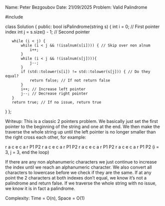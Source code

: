 Name: Peter Bezgoubov
Date: 21/09/2025
Problem: Valid Palindrome

#include <cctype>


class Solution {
public:
   bool isPalindrome(string s) {
       int i = 0; // First pointer index
       int j = s.size() - 1; // Second pointer


       while (i < j) {
           while (i < j && !(isalnum(s[i]))) { // Skip over non alnum
               i++;
           }
           while (i < j && !(isalnum(s[j]))){
               j--;
           }
           if (std::tolower(s[i]) != std::tolower(s[j])) { // Do they equal?
               return false; // If not return false
           }
           i++; // Increase left pointer
           j--; // Decrease right pointer
       }
       return true; // If no issue, return true
   }
};

Writeup: This is a classic 2 pointers problem. We basically just set the first pointer to the beginning of the string and one at the end. We then make the traverse the whole string up until the left pointer is no longer smaller than the right cross each other, for example:

r  a  c  e  c  a  r
P1                  P2 
r  a  c  e  c  a  r
  P1           P2
r  a  c  e  c  a  r
      P1    P2
r  a  c  e  c  a  r
          P1
          P2 (i = 3, j = 3, end the loop)

If there are any non alphanumeric characters we just continue to increase the index until we reach an alphanumeric character. We also convert all characters to lowercase before we check if they are the same. If at any point the 2 characters at both indexes don’t equal, we know it’s not a palindrome and return false. If we traverse the whole string with no issue, we know it is in fact a palindrome.

Complexity: Time = O(n), Space = O(1)
